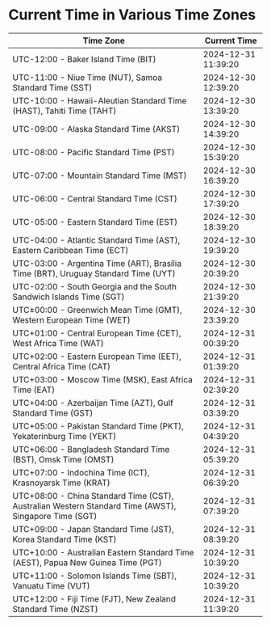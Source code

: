 # Current Time in Various Time Zones

| Time Zone | Current Time |
|-----------|--------------|
| UTC-12:00 - Baker Island Time (BIT) | 2024-12-31 11:39:20 |
| UTC-11:00 - Niue Time (NUT), Samoa Standard Time (SST) | 2024-12-30 12:39:20 |
| UTC-10:00 - Hawaii-Aleutian Standard Time (HAST), Tahiti Time (TAHT) | 2024-12-30 13:39:20 |
| UTC-09:00 - Alaska Standard Time (AKST) | 2024-12-30 14:39:20 |
| UTC-08:00 - Pacific Standard Time (PST) | 2024-12-30 15:39:20 |
| UTC-07:00 - Mountain Standard Time (MST) | 2024-12-30 16:39:20 |
| UTC-06:00 - Central Standard Time (CST) | 2024-12-30 17:39:20 |
| UTC-05:00 - Eastern Standard Time (EST) | 2024-12-30 18:39:20 |
| UTC-04:00 - Atlantic Standard Time (AST), Eastern Caribbean Time (ECT) | 2024-12-30 19:39:20 |
| UTC-03:00 - Argentina Time (ART), Brasília Time (BRT), Uruguay Standard Time (UYT) | 2024-12-30 20:39:20 |
| UTC-02:00 - South Georgia and the South Sandwich Islands Time (SGT) | 2024-12-30 21:39:20 |
| UTC±00:00 - Greenwich Mean Time (GMT), Western European Time (WET) | 2024-12-30 23:39:20 |
| UTC+01:00 - Central European Time (CET), West Africa Time (WAT) | 2024-12-31 00:39:20 |
| UTC+02:00 - Eastern European Time (EET), Central Africa Time (CAT) | 2024-12-31 01:39:20 |
| UTC+03:00 - Moscow Time (MSK), East Africa Time (EAT) | 2024-12-31 02:39:20 |
| UTC+04:00 - Azerbaijan Time (AZT), Gulf Standard Time (GST) | 2024-12-31 03:39:20 |
| UTC+05:00 - Pakistan Standard Time (PKT), Yekaterinburg Time (YEKT) | 2024-12-31 04:39:20 |
| UTC+06:00 - Bangladesh Standard Time (BST), Omsk Time (OMST) | 2024-12-31 05:39:20 |
| UTC+07:00 - Indochina Time (ICT), Krasnoyarsk Time (KRAT) | 2024-12-31 06:39:20 |
| UTC+08:00 - China Standard Time (CST), Australian Western Standard Time (AWST), Singapore Time (SGT) | 2024-12-31 07:39:20 |
| UTC+09:00 - Japan Standard Time (JST), Korea Standard Time (KST) | 2024-12-31 08:39:20 |
| UTC+10:00 - Australian Eastern Standard Time (AEST), Papua New Guinea Time (PGT) | 2024-12-31 10:39:20 |
| UTC+11:00 - Solomon Islands Time (SBT), Vanuatu Time (VUT) | 2024-12-31 10:39:20 |
| UTC+12:00 - Fiji Time (FJT), New Zealand Standard Time (NZST) | 2024-12-31 11:39:20 |
